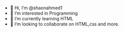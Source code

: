 - 👋 Hi, I’m @shaonahmed1
- 👀 I’m interested in Programming  
- 🌱 I’m currently learning HTML
- 💞️ I’m looking to collaborate on HTML,css and more.


<!---
shaonahmed1/shaonahmed1 is a ✨ special ✨ repository because its `README.md` (this file) appears on your GitHub profile.
You can click the Preview link to take a look at your changes.
--->

